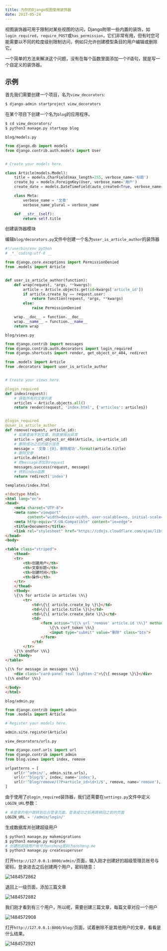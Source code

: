```yaml
---
title: 为你的Django视图使用装饰器
date: 2017-05-24
---
```


视图装饰器可用于限制对某些视图的访问，Django附带一些内置的装饰，如`login_required`，`require_POST`或`has_permission`，它们非常有用，但有时您可能需要以不同的粒度级别限制访问，例如只允许创建模型条目的用户编辑或删除它。

一个简单的方法来解决这个问题，没有在每个函数里面添加一个if语句，就是写一个自定义的装饰器。

## 示例

首先我们需要创建一个项目，名为`view_decorators`:

```bash
$ django-admin startproject view_decorators
```

在某个项目下创建一个名为`blog`的应用程序。

```bash
$ cd view_decorators/
$ python3 manage.py startapp blog
```

`blog/models.py`

```python
from django.db import models
from django.contrib.auth.models import User


# Create your models here.

class Article(models.Model):
    title = models.CharField(max_length=255, verbose_name='标题')
    create_by = models.ForeignKey(User, verbose_name='用户')
    create_date = models.DateTimeField(auto_created=True, verbose_name='创建时间')

    class Meta:
        verbose_name = '文章'
        verbose_name_plural = verbose_name

    def __str__(self):
        return self.title

```

创建装饰器模块

编辑`blog/decorators.py`文件中创建一个名为`user_is_article_author`的装饰器

```python
#!/use/bin/env python
# _*_ coding:utf-8 __

from django.core.exceptions import PermissionDenied
from .models import Article


def user_is_article_author(function):
    def wrap(request, *args, **kwargs):
        article = Article.objects.get(id=kwargs['article_id'])
        if article.create_by == request.user:
            return function(request, *args, **kwargs)
        else:
            raise PermissionDenied

    wrap.__doc__ = function.__doc__
    wrap.__name__ = function.__name__
    return wrap
```

`blog/views.py`

```python
from django.contrib import messages
from django.contrib.auth.decorators import login_required
from django.shortcuts import render, get_object_or_404, redirect

from .models import Article
from .decorators import user_is_article_author


# Create your views here.

@login_required
def index(request):
    # 获取所有的文章列表
    articles = Article.objects.all()
    return render(request, 'index.html', {'articles': articles})


@login_required
@user_is_article_author
def remove(request, article_id):
    # 如果查询不到文章，则直接抛出异常
    article = get_object_or_404(Article, id=article_id)
    # 删除成功之后的提示信息
    message = '文章：{0}，删除成功'.format(article.title)
    # 删除文章
    article.delete()
    # 把message添加到request
    messages.success(request, message)
    # 转到index函数
    return redirect('index')
```

`templates/index.html`

```html
<!doctype html>
<html lang="en">
<head>
    <meta charset="UTF-8">
    <meta name="viewport"
          content="width=device-width, user-scalable=no, initial-scale=1.0, maximum-scale=1.0, minimum-scale=1.0">
    <meta http-equiv="X-UA-Compatible" content="ie=edge">
    <title>Document</title>
    <link rel="stylesheet" href="https://cdnjs.cloudflare.com/ajax/libs/materialize/0.97.8/css/materialize.min.css">
</head>
<body>

<table class="striped">
    <thead>
    <tr>
        <th>创建用户</th>
        <th>文章标题</th>
        <th>创建时间</th>
        <th>操作</th>
    </tr>
    </thead>
    <tbody>
    \{\% for article in articles \%\}
        <tr>
            <td>\{\{ article.create_by \}\}</td>
            <td>\{\{ article.title \}\}</td>
            <td>\{\{ article.create_date \}\}</td>
            <td>
                <form action="\{\% url 'remove' article.id \%\}" method="post">
                    \{\% csrf_token \%\}
                    <input type="submit" value="删除" class="btn">
                </form>
            </td>
        </tr>
    \{\% endfor \%\}
    </tbody>
</table>

\{\% for message in messages \%\}    
    <div class="card-panel teal lighten-2">\{\{ message \}\}</div>
\{\% endfor \%\}

</body>
</html>
```

`blog/admin.py`

```python
from django.contrib import admin
from .models import Article

# Register your models here.

admin.site.register(Article)
```

`view_decorators/urls.py`

```python
from django.conf.urls import url
from django.contrib import admin
from blog.views import index, remove

urlpatterns = [
    url(r'^admin/', admin.site.urls),
    url(r'^blog/$', index, name='index'),
    url(r'^blog/remove/(?P<article_id>\d+)/$', remove, name='remove'),
]
```

由于使用了`@login_required`装饰器，我们还需要在`settings.py`文件中定义`LOGIN_URL`参数：

```python
# 未登录的用户跳转到后台登录页面，登录成功之后再跳转回之前的页面
LOGIN_URL = '/admin/login/'
```

生成数据库并创建超级用户

```bash
$ python3 manage.py makemigrations
$ python3 manage.py migrate
# 创建的超级用户账号为ansheng密码为ansheng.me
$ python3 manage.py createsuperuser
```

打开`http://127.0.0.1:8000/admin/`页面，输入刚才创建好的超级管理员账号与密码，登录进去之后创建两个用户，密码随意：

![1484572862](/images/2017/01/1484572862.png)

退回上一级页面，添加三篇文章

![1484572882](/images/2017/01/1484572882.png)

我们刚才看到有三个用户，所以呢，需要创建三篇文章，每篇文章对应一个用户

![1484572908](/images/2017/01/1484572908.png)

打开`http://127.0.0.1:8000/blog/`页面，试着删除不是其他用户的文章，看看是什么结果。

![1484572921](/images/2017/01/1484572921.gif)